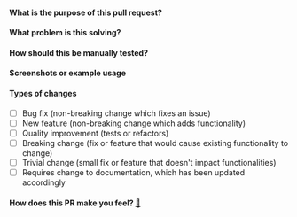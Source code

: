 <!-- If there is nothing to say in some section, you can remove it -->
#### What is the purpose of this pull request?
<!--- Describe your changes in detail. -->

#### What problem is this solving?
<!--- What is the motivation and context for this change? -->

#### How should this be manually tested?
<!--- Usually `yarn and yarn test`, but feel encouraged to add a more descriptive explanation. -->

#### Screenshots or example usage
<!-- Add screenshots that display the effects of your PR, especially when then involve visible aspects. -->

#### Types of changes
- [ ] Bug fix (non-breaking change which fixes an issue)
- [ ] New feature (non-breaking change which adds functionality)
- [ ] Quality improvement (tests or refactors)
- [ ] Breaking change (fix or feature that would cause existing functionality to change)
- [ ] Trivial change (small fix or feature that doesn't impact functionalities)
- [ ] Requires change to documentation, which has been updated accordingly

#### How does this PR make you feel? [:link:](http://giphy.com/)
<!--- Insert a GIF that best describes your mood after finishing your PR: ![](GIF URL) -->
